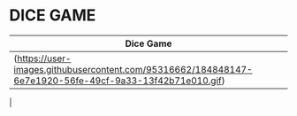 # DICE GAME
|Dice Game|
|------|
|(https://user-images.githubusercontent.com/95316662/184848147-6e7e1920-56fe-49cf-9a33-13f42b71e010.gif)
|

